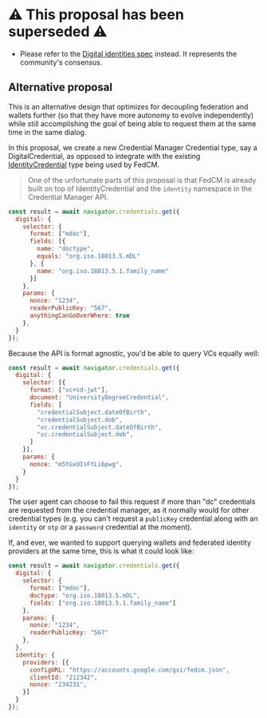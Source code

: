 # ⚠️ This proposal has been superseded ⚠️

- Please refer to the [Digital identities spec](https://wicg.github.io/digital-identities/) instead. It represents the community's consensus.

## Alternative proposal

This is an alternative design that optimizes for decoupling federation and wallets further (so that they have more autonomy to evolve independently)
while still accomplishing the goal of being able to request them at the same time in the same dialog.

In this proposal, we create a new Credential Manager Credential type, say a DigitalCredential, as opposed to integrate with the existing 
[IdentityCredential](https://fedidcg.github.io/FedCM/#browser-api-identity-credential-interface) type being used by FedCM.

> One of the unfortunate parts of this proposal is that FedCM is already built on top of IdentityCredential and the `identity` 
> namespace in the Credential Manager API. 

```javascript
const result = await navigator.credentials.get({
  digital: {
    selector: {
      format: ["mdoc"],
      fields: [{
        name: "doctype",
        equals: "org.iso.18013.5.mDL"
      }, {
        name: "org.iso.18013.5.1.family_name"
      }]
    },
    params: {
      nonce: "1234",
      readerPublicKey: "567",
      anythingCanGoOverWhere: true
    },
  }
});
```

Because the API is format agnostic, you'd be able to query VCs equally well:

```javascript
const result = await navigator.credentials.get({
  digital: {
    selector: [{
      format: ["vc+sd-jwt"],
      document: "UniversityDegreeCredential",
      fields: [
        "credentialSubject.dateOfBirth",
        "credentialSubject.dob",
        "vc.credentialSubject.dateOfBirth",
        "vc.credentialSubject.dob",
      ]
    }],
    params: {
      nonce: "m5tGxUIsFtLi6pwg",
    }
  }
});
``` 

The user agent can choose to fail this request if more than "dc" credentials are requested from the credential manager, as it normally would for 
other credential types (e.g. you can't request a `publicKey` credential along with an `identity` or `otp` or a `password` credential at the moment).

If, and ever, we wanted to support querying wallets and federated identity providers at the same time, this is what it could look like:

```javascript
const result = await navigator.credentials.get({
  digital: {
    selector: {
      format: ["mdoc"],
      doctype: "org.iso.18013.5.mDL",
      fields: ["org.iso.18013.5.1.family_name"]
    },
    params: {
      nonce: "1234",
      readerPublicKey: "567"
    },
  },
  identity: {
    providers: [{
      configURL: "https://accounts.google.com/gsi/fedcm.json",
      clientId: "212342",
      nonce: "234231",
    }]
  }
});
``` 


